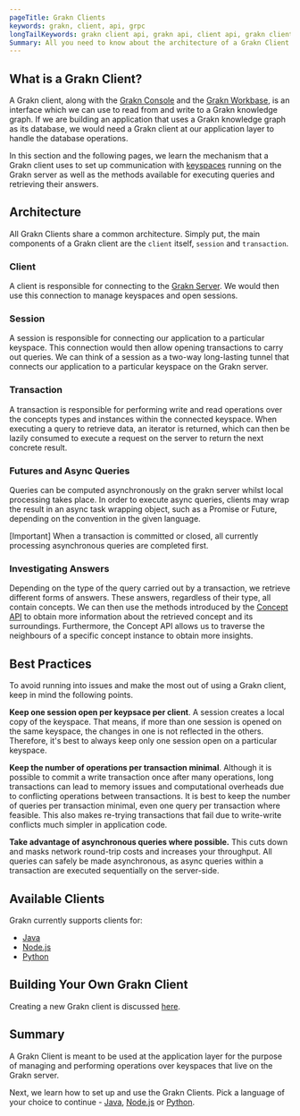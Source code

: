```yaml
---
pageTitle: Grakn Clients
keywords: grakn, client, api, grpc
longTailKeywords: grakn client api, grakn api, client api, grakn client architecture, grakn session, grakn transaction
Summary: All you need to know about the architecture of a Grakn Client.
---
```


## What is a Grakn Client?
A Grakn client, along with the [Grakn Console](../02-running-grakn/02-console.md) and the [Grakn Workbase](../07-workbase/00-overview.md), is an interface which we can use to read from and write to a Grakn knowledge graph. If we are building an application that uses a Grakn knowledge graph as its database, we would need a Grakn client at our application layer to handle the database operations.

In this section and the following pages, we learn the mechanism that a Grakn client uses to set up communication with [keyspaces](../06-management/01-keyspace.md) running on the Grakn server as well as the methods available for executing queries and retrieving their answers.

## Architecture
All Grakn Clients share a common architecture. Simply put, the main components of a Grakn client are the `client` itself, `session` and `transaction`.

### Client
A client is responsible for connecting to the [Grakn Server](/docs/running-grakn/install-and-run#start-the-grakn-server). We would then use this connection to manage keyspaces and open sessions.

### Session
A session is responsible for connecting our application to a particular keyspace. This connection would then allow opening transactions to carry out queries. We can think of a session as a two-way long-lasting tunnel that connects our application to a particular keyspace on the Grakn server.

### Transaction
A transaction is responsible for performing write and read operations over the concepts types and instances within the connected keyspace. When executing a query to retrieve data, an iterator is returned, which can then be lazily consumed to execute a request on the server to return the next concrete result.

### Futures and Async Queries
Queries can be computed asynchronously on the grakn server whilst local processing takes place. In order to execute async queries, clients may wrap the result in an async task wrapping object, such as a Promise or Future, depending on the convention in the given language. 

<div class="note">
[Important]
When a transaction is committed or closed, all currently processing asynchronous queries are completed first.
</div>

### Investigating Answers
Depending on the type of the query carried out by a transaction, we retrieve different forms of answers. These answers, regardless of their type, all contain concepts. We can then use the methods introduced by the [Concept API](../04-concept-api/00-overview.md) to obtain more information about the retrieved concept and its surroundings. Furthermore, the Concept API allows us to traverse the neighbours of a specific concept instance to obtain more insights.

## Best Practices
To avoid running into issues and make the most out of using a Grakn client, keep in mind the following points.

**Keep one session open per keypsace per client**. A session creates a local copy of the keyspace. That means, if more than one session is opened on the same keyspace, the changes in one is not reflected in the others. Therefore, it's best to always keep only one session open on a particular keyspace.

**Keep the number of operations per transaction minimal**. Although it is possible to commit a write transaction once after many operations, long transactions can lead to memory issues and computational overheads due to conflicting operations between transactions. It is best to keep the number of queries per transaction minimal, even one query per transaction where feasible. This also makes re-trying transactions that fail due to write-write conflicts much simpler in application code.

**Take advantage of asynchronous queries where possible.** This cuts down and masks network round-trip costs and increases your throughput. All queries can safely be made asynchronous, as async queries within a transaction are executed sequentially on the server-side.

## Available Clients
Grakn currently supports clients for:
- [Java](../03-client-api/01-java.md)
- [Node.js](../03-client-api/03-nodejs.md)
- [Python](../03-client-api/02-python.md)

## Building Your Own Grakn Client
Creating a new Grakn client is discussed [here](../03-client-api/04-new-client.md).

## Summary
A Grakn Client is meant to be used at the application layer for the purpose of managing and performing operations over keyspaces that live on the Grakn server.

Next, we learn how to set up and use the Grakn Clients. Pick a language of your choice to continue - [Java](../03-client-api/01-java.md), [Node.js](../03-client-api/03-nodejs.md) or [Python](../03-client-api/02-python.md).
